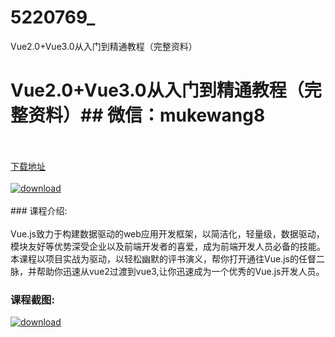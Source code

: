 # 5220769_
Vue2.0+Vue3.0从入门到精通教程（完整资料）
# Vue2.0+Vue3.0从入门到精通教程（完整资料）## 微信：mukewang8
<br/></br>[下载地址](http://www.36tz.cn/article/5220769 "下载地址")
<br/></br>[![download](http://36tz.cn/muke_img/2021_08_1-39-300x143.png "下载地址")](http://www.36tz.cn/article/5220769 "下载地址")
<br/></br>### 课程介绍:<br/></br>Vue.js致力于构建数据驱动的web应用开发框架，以简洁化，轻量级，数据驱动，模块友好等优势深受企业以及前端开发者的喜爱，成为前端开发人员必备的技能。
本课程以项目实战为驱动，以轻松幽默的评书演义，帮你打开通往Vue.js的任督二脉，并帮助你迅速从vue2过渡到vue3,让你迅速成为一个优秀的Vue.js开发人员。

### 课程截图:
[![download](http://36tz.cn/muke_img/2021_08_2-36.png "下载地址")](http://www.36tz.cn/article/5220769 "下载地址")
